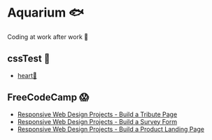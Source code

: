 # Aquarium 🐟
Coding at work after work 🎯
## cssTest 🤣
- [heart🧡](https://github.com/Dagon0577/Aquarium/blob/master/cssTest/heart.css)

## FreeCodeCamp 😱
- [Responsive Web Design Projects - Build a Tribute Page](https://codepen.io/Dagon0577/full/gOYXgde)
- [Responsive Web Design Projects - Build a Survey Form](https://codepen.io/Dagon0577/full/eYOebPv)
- [Responsive Web Design Projects - Build a Product Landing Page](https://codepen.io/Dagon0577/full/JjPOzjg)